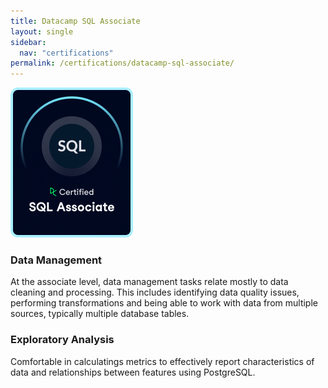 ```yaml
---
title: Datacamp SQL Associate
layout: single
sidebar:
  nav: "certifications"
permalink: /certifications/datacamp-sql-associate/
---
```


![Datacamp SQL Associate Certificate](/assets/datacamp_SQL_Associate_Outline.png)

### Data Management

At the associate level, data management tasks relate mostly to data cleaning and processing. This includes identifying data quality issues, performing transformations and being able to work with data from multiple sources, typically multiple database tables.

### Exploratory Analysis

Comfortable in calculatings metrics to effectively report characteristics of data and relationships between features using PostgreSQL.
